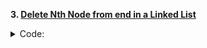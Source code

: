 **3. [Delete Nth Node from end in a Linked List](https://leetcode.com/explore/interview/card/top-interview-questions-easy/93/linked-list/603/)**

<details><summary>Code: </summary>

```cpp
/**
 * Definition for singly-linked list.
 * struct ListNode {
 *     int val;
 *     ListNode *next;
 *     ListNode() : val(0), next(nullptr) {}
 *     ListNode(int x) : val(x), next(nullptr) {}
 *     ListNode(int x, ListNode *next) : val(x), next(next) {}
 * };
 */

class Solution {
public:
    ListNode removeNthFromEnd(ListNode* head, int N) {
        if(head == NULL) return NULL;

        int count(0);

        ListNode* temp = head;
        while(temp != NULL) {
            count++;
            temp = temp -> next;
        }
        count = count - N;

        if(count == 0) return (head -> next);
        ListNode* curr = head;
        ListNode* prev = NULL;

        while(count > 0) {
            prev = curr;
            curr = curr -> next;
            count--;
        }

        prev->next = curr->next;
        curr->next = NULL;
        delete(curr);
        return head;
    }
};
```

</details>
